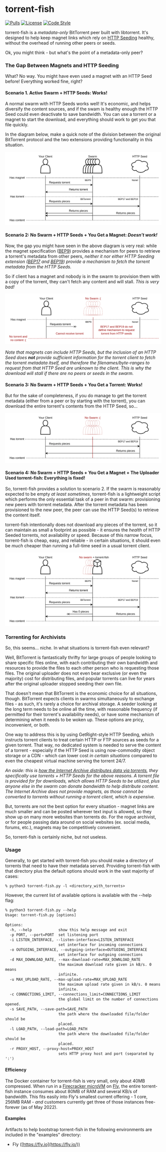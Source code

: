 # torrent-fish

[![Pulls](https://img.shields.io/docker/pulls/tweedge/torrent-fish)](https://hub.docker.com/repository/docker/tweedge/torrent-fish)
[![License](https://img.shields.io/github/license/tweedge/unishox2-py3)](https://github.com/tweedge/unishox2-py3)
[![Code Style](https://img.shields.io/badge/code%20style-black-black)](https://github.com/psf/black)

torrent-fish is a *metadata-only* BitTorrent peer built with libtorrent. It's designed to help keep magnet links which rely on [HTTP Seeding](https://wiki.vuze.com/w/HTTP_Seeding) healthy, without the overhead of running other peers or seeds.

Ok, you might think - but what's the point of a metadata-only peer?

### The Gap Between Magnets and HTTP Seeding

What? No way. You might have even used a magnet with an HTTP Seed before! Everything worked fine, right?

#### Scenario 1. Active Swarm + HTTP Seeds: Works!

A normal swarm with HTTP Seeds works well! It's economic, and helps diversify the content sources, and if the swam is healthy enough the HTTP Seed could even deactivate to save bandwidth. You can use a torrent or a magnet to start the download, and everything should work to get you that file quickly.

In the diagram below, make a quick note of the division between the original BitTorrent protocol and the two extensions providing functionality in this situation.

![Image 1](https://github.com/tweedge/torrent-fish/blob/main/diagrams/1_normal_swarm_with_http_seeds.png?raw=true)

#### Scenario 2: No Swarm + HTTP Seeds + You Get a Magnet: *Doesn't work!*

Now, the gap you might have seen in the above diagram is very real: while the magnet specification ([BEP9](https://www.bittorrent.org/beps/bep_0009.html)) provides a mechanism for peers to retrieve a torrent's metadata from other peers, *neither it nor either HTTP Seeding extension ([BEP17](https://www.bittorrent.org/beps/bep_0017.html) and [BEP19](https://www.bittorrent.org/beps/bep_0019.html)) provide a mechanism to fetch the torrent metadata from the HTTP Seeds.*

So if client has a magnet and nobody is in the swarm to provision them with a copy of the torrent, they can't fetch any content and will stall. *This is very bad!*

![Image 2](https://github.com/tweedge/torrent-fish/blob/main/diagrams/2_client_has_magnet_with_only_http_seeds.png?raw=true)

*Note that magnets can include HTTP Seeds, but the inclusion of an HTTP Seed does **not** provide sufficient information for the torrent client to fetch the torrent metadata itself, and therefore the filenames/byte-ranges to request from that HTTP Seed are unknown to the client. This is why the download will stall if there are no peers or seeds in the swarm.*

#### Scenario 3: No Swarm + HTTP Seeds + You Get a Torrent: Works!

But for the sake of completeness, if you do manage to get the torrent metadata (either from a peer or by starting with the torrent), you can download the entire torrent's contents from the HTTP Seed, so...

![Image 3](https://github.com/tweedge/torrent-fish/blob/main/diagrams/3_client_has_torrent_with_only_http_seeds.png?raw=true)

#### Scenario 4: No Swarm + HTTP Seeds + You Get a Magnet + The Uploader Used torrent-fish: Everything is fixed!

So, torrent-fish provides a solution to scenario 2. If the swarm is reasonably expected to be empty *at least sometimes*, torrent-fish is a lightweight script which performs the only essential task of a peer in that swarm: provisioning new peers with torrent metadata. After the torrent metadata has been provisioned to the new peer, the peer can use the HTTP Seed(s) to retrieve the content itself.

torrent-fish intentionally does not download any pieces of the torrent, so it can maintain as small a footprint as possible - it ensures the *health* of HTTP Seeded torrents, not availability or speed. Because of this narrow focus, torrent-fish is cheap, easy, and reliable - in certain situations, it should even be *much* cheaper than running a full-time seed in a usual torrent client.

![Image 4](https://github.com/tweedge/torrent-fish/blob/main/diagrams/4_client_has_magnet_with_torrentfish_and_http_seeds.png?raw=true)

### Torrenting for Archivists

So, this seems... niche. In what situations is torrent-fish even relevant?

Well, BitTorrent is fantastically thrifty for large groups of people looking to share specific files online, with each contributing their own bandwidth and resources to provide the files to each other person who is requesting those files. The original uploader does not even bear exclusive (or even the majority) cost for distributing files, and popular torrents can live for years after the original uploader stopped seeding their own file.

That doesn't mean that BitTorrent is the economic choice for all situations, though. BitTorrent expects clients in swarms simultaneously to exchange files - as such, it's rarely a choice for archival storage. A seeder looking at the long term needs to be online all the time, with reasonable frequency (if permitted for their torrent's availability needs), or have some mechanism of determining when it needs to be woken up. These options are pricy, inconvenient, or both.

One way to address this is by using GetRight-style HTTP Seeding, which instructs torrent clients to treat certain HTTP or FTP sources as seeds for a given torrent. That way, no dedicated system is needed to serve the content of a torrent - especially if the HTTP Seed is using now-commodity object storage or a CDN - which can lower cost *in certain situations* compared to even the cheapest virtual machine serving the torrent 24/7.

*An aside: this is [how the Internet Archive distributes data via torrents](https://help.archive.org/help/archive-bittorrents/), they specifically use torrents + HTTP Seeds for the above reasons. A torrent file is provided for for downloads, which allows HTTP Seeds to be utilized, plus anyone else in the swarm can donate bandwidth to help distribute content. The Internet Archive does not provide magnets, as those cannot be converted to torrents without running a torrent client, which is expensive.*

But, torrents are not the best option for every situation - magnet links are much smaller and can be posted wherever text input is allowed, so they show up on many more websites than torrents do. For the rogue archivist, or for people passing data around on social websites (ex. social media, forums, etc.), magnets may be competitively convenient.

So, torrent-fish is certainly niche, but not useless.

### Usage

Generally, to get started with torrent-fish you should make a directory of torrents that need to have their metadata served. Providing torrent-fish with that directory plus the default options should work in the vast majority of cases:

```
% python3 torrent-fish.py -l <directory_with_torrents>
```

However, the current list of available options is available with the --help flag:

```
% python3 torrent-fish.py --help
Usage: torrent-fish.py [options]

Options:
  -h, --help            show this help message and exit
  -p PORT, --port=PORT  set listening port
  -i LISTEN_INTERFACE, --listen-interface=LISTEN_INTERFACE
                        set interface for incoming connections
  -o OUTGOING_INTERFACE, --outgoing-interface=OUTGOING_INTERFACE
                        set interface for outgoing connections
  -d MAX_DOWNLOAD_RATE, --max-download-rate=MAX_DOWNLOAD_RATE
                        the maximum download rate given in kB/s. 0 means
                        infinite.
  -u MAX_UPLOAD_RATE, --max-upload-rate=MAX_UPLOAD_RATE
                        the maximum upload rate given in kB/s. 0 means
                        infinite.
  -c CONNECTIONS_LIMIT, --connections_limit=CONNECTIONS_LIMIT
                        the global limit on the number of connections opened.
  -s SAVE_PATH, --save-path=SAVE_PATH
                        the path where the downloaded file/folder should be
                        placed.
  -l LOAD_PATH, --load-path=LOAD_PATH
                        the path where the downloaded file/folder should be
                        placed.
  -r PROXY_HOST, --proxy-host=PROXY_HOST
                        sets HTTP proxy host and port (separated by ':')
```

#### Efficiency

The Docker container for torrent-fish is very small, only about 40MB compressed. When run in a [Firecracker microVM](https://firecracker-microvm.github.io/) on [Fly](https://fly.io/), the entire torrent-fish instance consumes about 80MB of RAM and several KB/s of bandwidth. This fits easily into Fly's smallest current offering - 1 core, 256MB RAM - *and* customers currently get three of those instances free-forever (as of May 2022).

#### Examples

Artifacts to help bootstrap torrent-fish in the following environments are included in the "examples" directory:

* Fly ([https://fly.io](https://fly.io/))